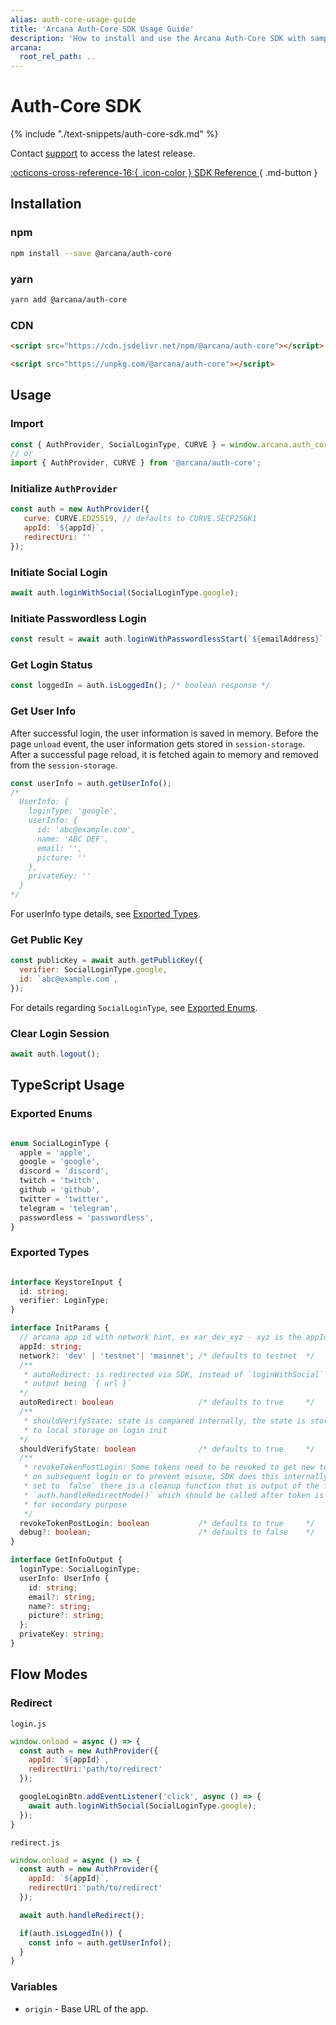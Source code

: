```yaml
---
alias: auth-core-usage-guide
title: 'Arcana Auth-Core SDK Usage Guide'
description: 'How to install and use the Arcana Auth-Core SDK with sample code and references.'
arcana:
  root_rel_path: ..
---
```


<!--
Note, from here the content is a pure markdown file with no mkdocs related tags or keywords. It is a copy 
of the file in the `auth-core` repo: https://github.com/arcana-network/auth/blob/main/usage.md
-->

# Auth-Core SDK

{% include "./text-snippets/auth-core-sdk.md" %}

Contact [support](mailto:support@arcana.network) to access the latest release. 

[:octicons-cross-reference-16:{ .icon-color } SDK Reference ](https://auth-core-sdk-ref-guide.netlify.app/){ .md-button }

## Installation

### npm

```sh
npm install --save @arcana/auth-core
```

### yarn

```sh
yarn add @arcana/auth-core
```

### CDN

```html
<script src="https://cdn.jsdelivr.net/npm/@arcana/auth-core"></script>
```

```html
<script src="https://unpkg.com/@arcana/auth-core"></script>
```

## Usage

### Import

```js
const { AuthProvider, SocialLoginType, CURVE } = window.arcana.auth_core;
// or
import { AuthProvider, CURVE } from '@arcana/auth-core';
```

### Initialize `AuthProvider`

```js
const auth = new AuthProvider({
   curve: CURVE.ED25519, // defaults to CURVE.SECP256K1
   appId: `${appId}`,
   redirectUri: ''    
});
```

### Initiate Social Login

```js
await auth.loginWithSocial(SocialLoginType.google);
```

### Initiate Passwordless Login

```js
const result = await auth.loginWithPasswordlessStart(`${emailAddress}`, PasswordlessOptions);
```

### Get Login Status

```js
const loggedIn = auth.isLoggedIn(); /* boolean response */
```

### Get User Info

After successful login, the user information is saved in memory. Before the page `unload` event, the user information gets stored in `session-storage`. After a successful page reload, it is fetched again to memory and removed from the `session-storage`.

```js
const userInfo = auth.getUserInfo();
/* 
  UserInfo: {
    loginType: 'google',
    userInfo: {
      id: 'abc@example.com',
      name: 'ABC DEF',
      email: '',
      picture: ''
    },
    privateKey: ''
  }
*/
```

For userInfo type details, see [Exported Types](#exported-types).

### Get Public Key

```js
const publicKey = await auth.getPublicKey({
  verifier: SocialLoginType.google,
  id: `abc@example.com`,
}); 
```

For details regarding `SocialLoginType`, see [Exported Enums](#exported-enums).

### Clear Login Session

```js
await auth.logout();
```

## TypeScript Usage

### Exported Enums

```ts

enum SocialLoginType {
  apple = 'apple',
  google = 'google',
  discord = 'discord',
  twitch = 'twitch',
  github = 'github',
  twitter = 'twitter',
  telegram = 'telegram',
  passwordless = 'passwordless',
}

```

### Exported Types

```ts

interface KeystoreInput {
  id: string;
  verifier: LoginType;
}

interface InitParams {
  // arcana app id with network hint, ex xar_dev_xyz - xyz is the appId
  appId: string;
  network?: 'dev' | 'testnet'| 'mainnet'; /* defaults to testnet  */
  /**
   * autoRedirect: is redirected via SDK, instead of `loginWithSocial`
   * output being `{ url }`
  */
  autoRedirect: boolean                   /* defaults to true     */
  /** 
   * shouldVerifyState: state is compared internally, the state is stored
   * to local storage on login init
  */
  shouldVerifyState: boolean              /* defaults to true     */ 
  /**
   * revokeTokenPostLogin: Some tokens need to be revoked to get new tokens
   * on subsequent login or to prevent misuse, SDK does this internally. If
   * set to `false` there is a cleanup function that is output of the func
   * `auth.handleRedirectMode()` which should be called after token is used 
   * for secondary purpose
   */
  revokeTokenPostLogin: boolean           /* defaults to true     */
  debug?: boolean;                        /* defaults to false    */
}

interface GetInfoOutput {
  loginType: SocialLoginType;
  userInfo: UserInfo {
    id: string;
    email?: string;
    name?: string;
    picture?: string;
  };
  privateKey: string;
}


```

## Flow Modes

### Redirect

`login.js`

```js
window.onload = async () => {
  const auth = new AuthProvider({
    appId: `${appId}`,
    redirectUri:'path/to/redirect' 
  });

  googleLoginBtn.addEventListener('click', async () => {
    await auth.loginWithSocial(SocialLoginType.google);
  });
}
```

`redirect.js`

```js
window.onload = async () => {
  const auth = new AuthProvider({
    appId: `${appId}`,
    redirectUri:'path/to/redirect' 
  });

  await auth.handleRedirect();

  if(auth.isLoggedIn()) {
    const info = auth.getUserInfo();
  }
}
```

### Variables

- `origin` - Base URL of the app.
